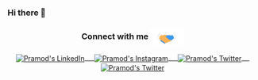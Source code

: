 ### Hi there 👋
<div align="center">
  <h3 align="center">Connect with me<img align="center" src="https://github.com/George-byt/George-byt/blob/main/Gifs/Handshake.gif?raw=true" height="33px" /></h3> 
</div>
<p align="center">
 <a href="https://www.linkedin.com/in/jorge-armando-morales-valencia-64b6931b7/" target="blank">
  <img align="center" alt="Pramod's LinkedIn" width="30px" src="https://www.vectorlogo.zone/logos/linkedin/linkedin-icon.svg" /> &nbsp; &nbsp;
 </a>
 <a href="https://www.instagram.com/george_mv01/" target="blank">
  <img align="center" alt="Pramod's Instagram" width="30px" src="https://www.vectorlogo.zone/logos/instagram/instagram-icon.svg" /> &nbsp; &nbsp;
 </a>
 <a href="https://twitter.com/GMV2359" target="blank">
  <img align="center" alt="Pramod's Twitter" width="30px" src="https://www.vectorlogo.zone/logos/twitter/twitter-official.svg" /> &nbsp; &nbsp;
 </a>
 <a href="https://jamova.medium.com/" target="blank">
  <img align="center" alt="Pramod's Twitter" width="30px" src="https://www.vectorlogo.zone/logos/medium/medium-tile.svg" />
 </a> 
